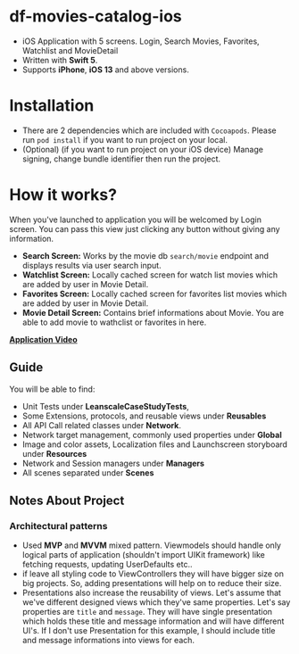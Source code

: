 # df-movies-catalog-ios
- iOS Application with 5 screens. Login, Search Movies, Favorites, Watchlist and MovieDetail 
- Written with **Swift 5**.
- Supports **iPhone**, **iOS 13** and above versions.

# Installation
 
- There are 2 dependencies which are included with `Cocoapods`. Please run `pod install` if you want to run project on your local.
- (Optional) (if you want to run project on your iOS device) Manage signing, change bundle identifier then run the project.

# How it works?

When you've launched to application you will be welcomed by Login screen. You can pass this view just clicking any button without giving any information.
- **Search Screen:** Works by the movie db `search/movie` endpoint and displays results via user search input.
- **Watchlist Screen:** Locally cached screen for watch list movies which are added by user in Movie Detail.
- **Favorites Screen:** Locally cached screen for favorites list movies which are added by user in Movie Detail.
- **Movie Detail Screen:** Contains brief informations about Movie. You are able to add movie to wathclist or favorites in here.

**[Application Video](overview.mov)**

## Guide
  You will be able to find:
  - Unit Tests under **LeanscaleCaseStudyTests**,
  - Some Extensions, protocols, and reusable views under  **Reusables**
  - All API Call related classes under **Network**.
  - Network target management, commonly used properties under **Global**
  - Image and color assets, Localization files and Launchscreen storyboard under **Resources**
  - Network and Session managers under **Managers**
  - All scenes separated under **Scenes**

## Notes About Project

### Architectural patterns

 - Used **MVP** and **MVVM** mixed pattern. Viewmodels should handle only logical parts of application (shouldn't import UIKit framework) like fetching requests, updating UserDefaults etc.. 
 - if leave all styling code to ViewControllers they will have bigger size on big projects. So, adding presentations will help on to reduce their size. 
 - Presentations also increase the reusability of views. Let's assume that we've different designed views which they've same properties. Let's say properties are `title` and `message`. They will have single presentation which holds these title and message information and will have different UI's. If I don't use Presentation for this example, I should include title and message informations into views for each.
